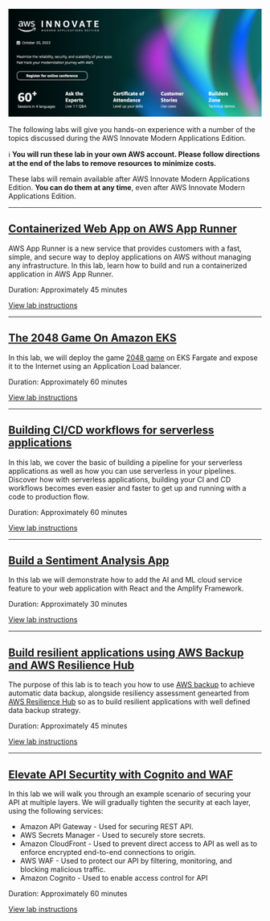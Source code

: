 <p align="center">
  <img src="images/modern-app.png">
</p>

The following labs will give you hands-on experience with a number of the topics discussed during the AWS Innovate Modern Applications Edition.

ℹ️ **You will run these lab in your own AWS account. Please follow directions at the end of the labs to remove resources to minimize costs.**

These labs will remain available after AWS Innovate Modern Applications Edition. **You can do them at any time**, even after AWS Innovate Modern Applications Edition.

---

## [Containerized Web App on AWS App Runner](https://github.com/phonghuule/aws-app-runner)

AWS App Runner is a new service that provides customers with a fast, simple, and secure way to deploy applications on AWS without managing any infrastructure. In this lab, learn how to build and run a containerized application in AWS App Runner.

Duration: Approximately 45 minutes

[View lab instructions](https://github.com/phonghuule/aws-app-runner)

---

## [The 2048 Game On Amazon EKS](https://github.com/phonghuule/eks-2048-game)

In this lab, we will deploy the game [2048 game](http://play2048.co/) on EKS Fargate and expose it to the Internet using an Application Load balancer.

Duration: Approximately 60 minutes

[View lab instructions](https://github.com/phonghuule/eks-2048-game)

---

## [Building CI/CD workflows for serverless applications](https://github.com/phonghuule/Building-CI-CD-Pipelines-for-Serverless-Applications)

In this lab, we cover the basic of building a pipeline for your serverless applications as well as how you can use serverless in your pipelines.
Discover how with serverless applications, building your CI and CD workflows becomes even easier and faster to get up and running with a code to production flow.

Duration: Approximately 60 minutes

[View lab instructions](https://github.com/phonghuule/Building-CI-CD-Pipelines-for-Serverless-Applications)

---

## [Build a Sentiment Analysis App](https://github.com/phonghuule/Build-Sentiment-Analysis-App)

In this lab we will demonstrate how to add the AI and ML cloud service feature to your web application with React and the Amplify Framework. 

Duration: Approximately 30 minutes

[View lab instructions](https://github.com/phonghuule/Build-Sentiment-Analysis-App)

---

## [Build resilient applications using AWS Backup and AWS Resilience Hub](https://github.com/JerryChenZeyun/Build-resilient-applications-using-AWS-Backup/blob/main/README.md)

The purpose of this lab is to teach you how to use [AWS backup](https://aws.amazon.com/backup/) to achieve automatic data backup, alongside resiliency assessment genearted from [AWS Resilience Hub](https://aws.amazon.com/resilience-hub/) so as to build resilient applications with well defined data backup strategy.

Duration: Approximately 45 minutes

[View lab instructions](https://github.com/JerryChenZeyun/Build-resilient-applications-using-AWS-Backup/blob/main/README.md)

---

## [Elevate API Securtity with Cognito and WAF](https://github.com/sssalim-aws/Multilayered_API_Security_with_Cognito_and_WAF)

In this lab we will walk you through an example scenario of securing your API at multiple layers. We will gradually tighten the security at each layer, using the following services:
- Amazon API Gateway - Used for securing REST API.
- AWS Secrets Manager - Used to securely store secrets.
- Amazon CloudFront - Used to prevent direct access to API as well as to enforce encrypted end-to-end connections to origin.
- AWS WAF - Used to protect our API by filtering, monitoring, and blocking malicious traffic.
- Amazon Cognito - Used to enable access control for API

Duration: Approximately 60 minutes

[View lab instructions](https://github.com/sssalim-aws/Multilayered_API_Security_with_Cognito_and_WAF)





